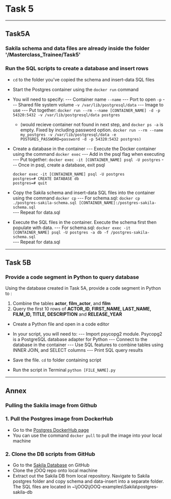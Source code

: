 #   Task 5
****
##  Task5A
### Sakila schema and data files are already inside the folder '/Masterclass_Trainee/Task5'

### Run the SQL scripts to create a database and insert rows
-   `cd` to the folder you've copied the schema and insert-data SQL files
-   Start the Postgres container using the `docker run` command
-   You will need to specify:
--- Container name `--name`
--- Port to open `-p`
--- Shared file system volume `-v /var/lib/postgresql/data`
--- Image to use
--- Put together: 
`docker run --rm --name [CONTAINER_NAME] -d -p 54320:5432 -v /var/lib/postgresql/data postgres`
    - (would recieve container not found in next step, and `docker ps -a` is empty. Fixed by including password option. `docker run --rm --name my_postgres -v /var/lib/postgresql/data -e POSTGRES_PASSWORD=password -d -p 54320:5432 postgres)
`

-   Create a database in the container
--- Execute the Docker container using the command `docker exec`
--- Add in the psql flag when executing
--- Put together:
`docker exec -it [CONTAINER_NAME] psql -U postgres`
--- Once in psql, create a database, exit psql
    ```    
    docker exec -it [CONTAINER_NAME] psql -U postgres
    postgres=# CREATE DATABASE db
    postgres=# quit
    ```

-   Copy the Sakila schema and insert-data SQL files into the container using the command `docker cp`
---   For schema.sql: `docker cp ./postgres-sakila-schema.sql [CONTAINER_NAME]:/postgres-sakila-schema.sql` <br />
---   Repeat for data.sql
-   Execute the SQL files in the container. Execute the schema first then populate with data.
---   For schema.sql: `docker exec -it [CONTAINER_NAME] psql -U postgres -a db -f /postgres-sakila-schema.sql` <br />
---   Repeat for data.sql

****
##  Task 5B
### Provide a code segment in Python to query database
Using the database created in Task 5A, provide a code segment in Python to :
1. Combine the tables **actor**, **film_actor**, and **film**
2. Query the first 10 rows of **ACTOR_ID, FIRST_NAME, LAST_NAME, FILM_ID, TITLE, DESCRIPTION** and **RELEASE_YEAR**

-   Create a Python file and open in a code editor
-   In your script, you will need to:
--- Import psycopg2 module. Psycopg2 is a PostgreSQL database adapter for Python
--- Connect to the database in the container
--- Use SQL features to combine tables using INNER JOIN, and SELECT columns
--- Print SQL query results


-   Save the file. `cd` to folder containing script
-   Run the script in Terminal
    `python [FILE_NAME].py`

****
##  Annex
### Pulling the Sakila image from Github
### 1. Pull the Postgres image from DockerHub
-   Go to the [Postgres DockerHub page](https://hub.docker.com/_/postgres)
-   You can use the command `docker pull` to pull the image into your local machine

### 2. Clone the DB scripts from GitHub
-   Go to the [Sakila Database](https://github.com/jOOQ/jOOQ/tree/master/jOOQ-examples/Sakila/postgres-sakila-db) on GitHub
-   Clone the jOOQ repo onto local machine
-   Extract out the Sakila DB from local repository. Navigate to Sakila postgres folder and copy schema and data-insert into a separate folder. The SQL files are located in ~\jOOQ\jOOQ-examples\Sakila\postgres-sakila-db
